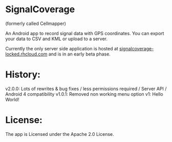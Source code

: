 SignalCoverage 
===========
(formerly called Cellmapper)

An Android app to record signal data with GPS coordinates.
You can export your data to CSV and KML or upload to a server.

Currently the only server side application is hosted at 
[signalcoverage-locked.rhcloud.com](https://signalcoverage-locked.rhcloud.com) and is in an early beta phase.


History:
=========
v2.0.0: Lots of rewrites & bug fixes / less permissions required / Server API / Android 4 compatibility 
v1.0.1: Removed non working menu option
v1:     Hello World!


License:
========
The app is Licensed under the Apache 2.0 License.
